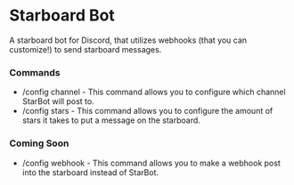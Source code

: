 # Starboard Bot
A starboard bot for Discord, that utilizes webhooks (that you can customize!) to send starboard messages.

### Commands
- /config channel <channelname> - This command allows you to configure which channel StarBot will post to.
- /config stars <amount> - This command allows you to configure the amount of stars it takes to put a message on the starboard.

### Coming Soon
 - /config webhook <webhookurl> - This command allows you to make a webhook post into the starboard instead of StarBot.

